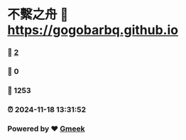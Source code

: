 # 不繫之舟 :link: https://gogobarbq.github.io 
### :page_facing_up: [2](https://gogobarbq.github.io/tag.html) 
### :speech_balloon: 0 
### :hibiscus: 1253 
### :alarm_clock: 2024-11-18 13:31:52 
### Powered by :heart: [Gmeek](https://github.com/Meekdai/Gmeek)
